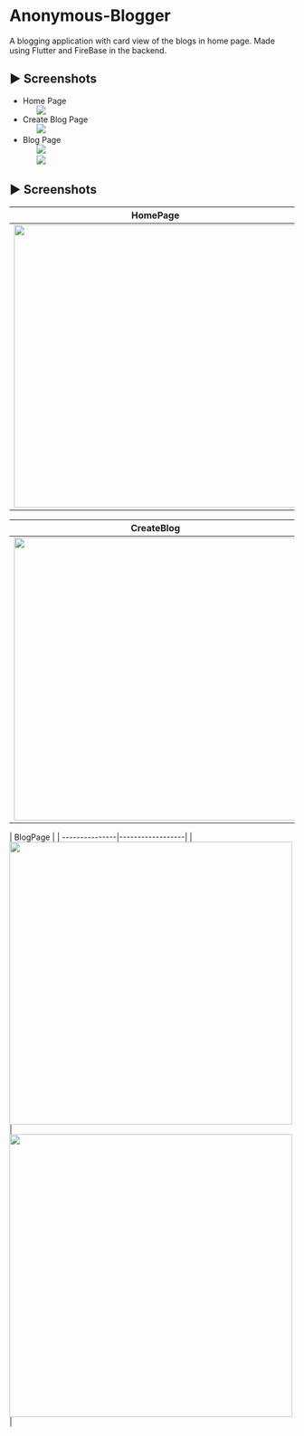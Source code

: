 # Anonymous-Blogger
A blogging application with card view of the blogs in home page.
Made using Flutter and FireBase in the backend.

## ► Screenshots
<ul>
  <li>Home Page
    <ul style="list-style-type:none;">
  <img src="assets/sample/homepage.jpg">
    </ul>
  <li>Create Blog Page
        <ul style="list-style-type:none;">
  <li><img src="assets/sample/createblog.jpg"></li>
    </ul>
  <li>Blog Page
    <ul style="list-style-type:none;">
  <li><img src="assets/sample/blogpage.jpg"></li>
  <li><img src="assets/sample/blogpage2.jpg"></li>
    </ul>
 </ul>

## ► Screenshots
| HomePage |
|--------------|
| <img src="assets/sample/homepage.jpg" width="500"> |

| CreateBlog |
|--------------|
| <img src="assets/sample/createblog.jpg" width="500"> |

| BlogPage |
| ---------------|------------------|
| <img src=".assets/sample/blogpage.jpg" width="500"> | <img src="assets/sample/blogpage2.jpg" width="500"> |
